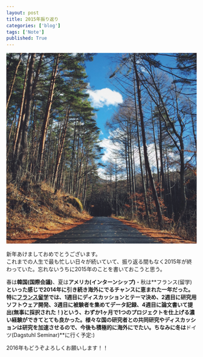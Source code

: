 ```yaml
---
layout: post
title: 2015年振り返り
categories: ['blog']
tags: ['Note']
published: True
---
```


<img src="/assets/img/blog_looking_back_at_2015_01.JPG" class="image-on-frame-small">

新年あけましておめでとうございます。<br>これまでの人生で最も忙しい日々が続いていて、振り返る間もなく2015年が終わっていた。忘れないうちに2015年のことを書いておこうと思う。

春は**韓国(国際会議)**、夏は**アメリカ(インターンシップ)**・秋は**フランス(留学)**といった感じで2014年に引き続き海外にでるチャンスに恵まれた一年だった。特に[フランス留学](/blog/1st_week_in_france/)では、1週目にディスカッションとテーマ決め、2週目に研究用ソフトウェア開発、3週目に被験者を集めてデータ記録、4週目に論文書いて提出(無事に採択された！)という、わずか1ヶ月で1つのプロジェクトを仕上げる濃い経験ができてとても良かった。様々な国の研究者との共同研究やディスカッションは研究を加速させるので、今後も積極的に海外にでたい。ちなみに冬は**ドイツ(Dagstuhl Seminar)**に行く予定:)

2016年もどうぞよろしくお願いします！！